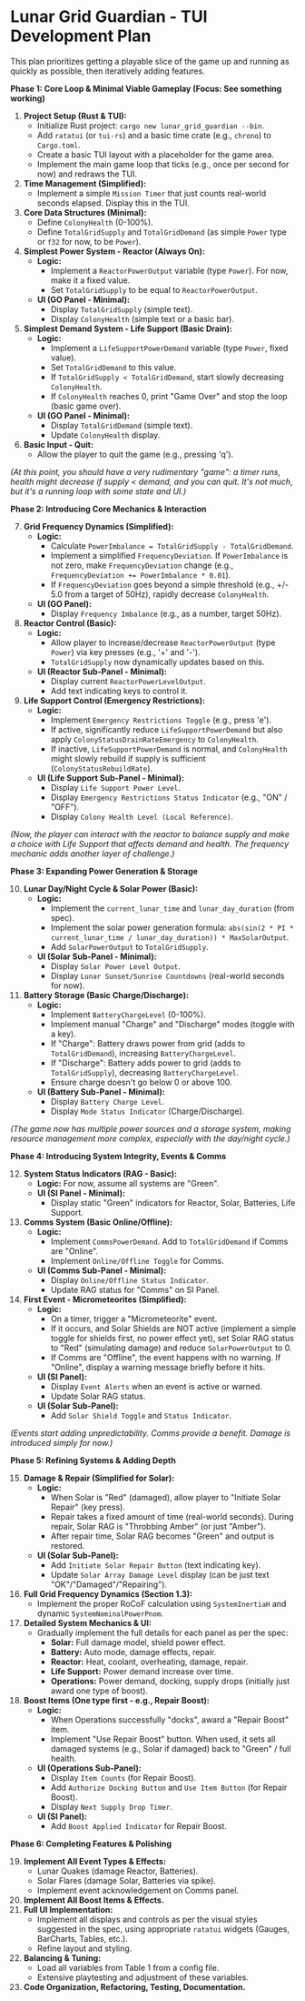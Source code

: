 # Lunar Grid Guardian - TUI Development Plan

This plan prioritizes getting a playable slice of the game up and running as quickly as possible, then iteratively adding features.

**Phase 1: Core Loop & Minimal Viable Gameplay (Focus: See something working)**

1.  **Project Setup (Rust & TUI):**
    *   Initialize Rust project: `cargo new lunar_grid_guardian --bin`.
    *   Add `ratatui` (or `tui-rs`) and a basic time crate (e.g., `chrono`) to `Cargo.toml`.
    *   Create a basic TUI layout with a placeholder for the game area.
    *   Implement the main game loop that ticks (e.g., once per second for now) and redraws the TUI.
2.  **Time Management (Simplified):**
    *   Implement a simple `Mission Timer` that just counts real-world seconds elapsed. Display this in the TUI.
3.  **Core Data Structures (Minimal):**
    *   Define `ColonyHealth` (0-100%).
    *   Define `TotalGridSupply` and `TotalGridDemand` (as simple `Power` type or `f32` for now, to be `Power`).
4.  **Simplest Power System - Reactor (Always On):**
    *   **Logic:**
        *   Implement a `ReactorPowerOutput` variable (type `Power`). For now, make it a fixed value.
        *   Set `TotalGridSupply` to be equal to `ReactorPowerOutput`.
    *   **UI (GO Panel - Minimal):**
        *   Display `TotalGridSupply` (simple text).
        *   Display `ColonyHealth` (simple text or a basic bar).
5.  **Simplest Demand System - Life Support (Basic Drain):**
    *   **Logic:**
        *   Implement a `LifeSupportPowerDemand` variable (type `Power`, fixed value).
        *   Set `TotalGridDemand` to this value.
        *   If `TotalGridSupply < TotalGridDemand`, start slowly decreasing `ColonyHealth`.
        *   If `ColonyHealth` reaches 0, print "Game Over" and stop the loop (basic game over).
    *   **UI (GO Panel - Minimal):**
        *   Display `TotalGridDemand` (simple text).
        *   Update `ColonyHealth` display.
6.  **Basic Input - Quit:**
    *   Allow the player to quit the game (e.g., pressing 'q').

*(At this point, you should have a very rudimentary "game": a timer runs, health might decrease if supply < demand, and you can quit. It's not much, but it's a running loop with some state and UI.)*

**Phase 2: Introducing Core Mechanics & Interaction**

7.  **Grid Frequency Dynamics (Simplified):**
    *   **Logic:**
        *   Calculate `PowerImbalance = TotalGridSupply - TotalGridDemand`.
        *   Implement a simplified `FrequencyDeviation`. If `PowerImbalance` is not zero, make `FrequencyDeviation` change (e.g., `FrequencyDeviation += PowerImbalance * 0.01`).
        *   If `FrequencyDeviation` goes beyond a simple threshold (e.g., +/- 5.0 from a target of 50Hz), rapidly decrease `ColonyHealth`.
    *   **UI (GO Panel):**
        *   Display `Frequency Imbalance` (e.g., as a number, target 50Hz).
8.  **Reactor Control (Basic):**
    *   **Logic:**
        *   Allow player to increase/decrease `ReactorPowerOutput` (type `Power`) via key presses (e.g., '+' and '-').
        *   `TotalGridSupply` now dynamically updates based on this.
    *   **UI (Reactor Sub-Panel - Minimal):**
        *   Display current `ReactorPowerLevelOutput`.
        *   Add text indicating keys to control it.
9.  **Life Support Control (Emergency Restrictions):**
    *   **Logic:**
        *   Implement `Emergency Restrictions Toggle` (e.g., press 'e').
        *   If active, significantly reduce `LifeSupportPowerDemand` but also apply `ColonyStatusDrainRateEmergency` to `ColonyHealth`.
        *   If inactive, `LifeSupportPowerDemand` is normal, and `ColonyHealth` might slowly rebuild if supply is sufficient (`ColonyStatusRebuildRate`).
    *   **UI (Life Support Sub-Panel - Minimal):**
        *   Display `Life Support Power Level`.
        *   Display `Emergency Restrictions Status Indicator` (e.g., "ON" / "OFF").
        *   Display `Colony Health Level (Local Reference)`.

*(Now, the player can interact with the reactor to balance supply and make a choice with Life Support that affects demand and health. The frequency mechanic adds another layer of challenge.)*

**Phase 3: Expanding Power Generation & Storage**

10. **Lunar Day/Night Cycle & Solar Power (Basic):**
    *   **Logic:**
        *   Implement the `current_lunar_time` and `lunar_day_duration` (from spec).
        *   Implement the solar power generation formula: `abs(sin(2 * PI * current_lunar_time / lunar_day_duration)) * MaxSolarOutput`.
        *   Add `SolarPowerOutput` to `TotalGridSupply`.
    *   **UI (Solar Sub-Panel - Minimal):**
        *   Display `Solar Power Level Output`.
        *   Display `Lunar Sunset/Sunrise Countdowns` (real-world seconds for now).
11. **Battery Storage (Basic Charge/Discharge):**
    *   **Logic:**
        *   Implement `BatteryChargeLevel` (0-100%).
        *   Implement manual "Charge" and "Discharge" modes (toggle with a key).
        *   If "Charge": Battery draws power from grid (adds to `TotalGridDemand`), increasing `BatteryChargeLevel`.
        *   If "Discharge": Battery adds power to grid (adds to `TotalGridSupply`), decreasing `BatteryChargeLevel`.
        *   Ensure charge doesn't go below 0 or above 100.
    *   **UI (Battery Sub-Panel - Minimal):**
        *   Display `Battery Charge Level`.
        *   Display `Mode Status Indicator` (Charge/Discharge).

*(The game now has multiple power sources and a storage system, making resource management more complex, especially with the day/night cycle.)*

**Phase 4: Introducing System Integrity, Events & Comms**

12. **System Status Indicators (RAG - Basic):**
    *   **Logic:** For now, assume all systems are "Green".
    *   **UI (SI Panel - Minimal):**
        *   Display static "Green" indicators for Reactor, Solar, Batteries, Life Support.
13. **Comms System (Basic Online/Offline):**
    *   **Logic:**
        *   Implement `CommsPowerDemand`. Add to `TotalGridDemand` if Comms are "Online".
        *   Implement `Online/Offline Toggle` for Comms.
    *   **UI (Comms Sub-Panel - Minimal):**
        *   Display `Online/Offline Status Indicator`.
        *   Update RAG status for "Comms" on SI Panel.
14. **First Event - Micrometeorites (Simplified):**
    *   **Logic:**
        *   On a timer, trigger a "Micrometeorite" event.
        *   If it occurs, and Solar Shields are NOT active (implement a simple toggle for shields first, no power effect yet), set Solar RAG status to "Red" (simulating damage) and reduce `SolarPowerOutput` to 0.
        *   If Comms are "Offline", the event happens with no warning. If "Online", display a warning message briefly before it hits.
    *   **UI (SI Panel):**
        *   Display `Event Alerts` when an event is active or warned.
        *   Update Solar RAG status.
    *   **UI (Solar Sub-Panel):**
        *   Add `Solar Shield Toggle` and `Status Indicator`.

*(Events start adding unpredictability. Comms provide a benefit. Damage is introduced simply for now.)*

**Phase 5: Refining Systems & Adding Depth**

15. **Damage & Repair (Simplified for Solar):**
    *   **Logic:**
        *   When Solar is "Red" (damaged), allow player to "Initiate Solar Repair" (key press).
        *   Repair takes a fixed amount of time (real-world seconds). During repair, Solar RAG is "Throbbing Amber" (or just "Amber").
        *   After repair time, Solar RAG becomes "Green" and output is restored.
    *   **UI (Solar Sub-Panel):**
        *   Add `Initiate Solar Repair Button` (text indicating key).
        *   Update `Solar Array Damage Level` display (can be just text "OK"/"Damaged"/"Repairing").
16. **Full Grid Frequency Dynamics (Section 1.3):**
    *   Implement the proper RoCoF calculation using `SystemInertiaH` and dynamic `SystemNominalPowerPnom`.
17. **Detailed System Mechanics & UI:**
    *   Gradually implement the full details for each panel as per the spec:
        *   **Solar:** Full damage model, shield power effect.
        *   **Battery:** Auto mode, damage effects, repair.
        *   **Reactor:** Heat, coolant, overheating, damage, repair.
        *   **Life Support:** Power demand increase over time.
        *   **Operations:** Power demand, docking, supply drops (initially just award one type of boost).
18. **Boost Items (One type first - e.g., Repair Boost):**
    *   **Logic:**
        *   When Operations successfully "docks", award a "Repair Boost" item.
        *   Implement "Use Repair Boost" button. When used, it sets all damaged systems (e.g., Solar if damaged) back to "Green" / full health.
    *   **UI (Operations Sub-Panel):**
        *   Display `Item Counts` (for Repair Boost).
        *   Add `Authorize Docking Button` and `Use Item Button` (for Repair Boost).
        *   Display `Next Supply Drop Timer`.
    *   **UI (SI Panel):**
        *   Add `Boost Applied Indicator` for Repair Boost.

**Phase 6: Completing Features & Polishing**

19. **Implement All Event Types & Effects:**
    *   Lunar Quakes (damage Reactor, Batteries).
    *   Solar Flares (damage Solar, Batteries via spike).
    *   Implement event acknowledgement on Comms panel.
20. **Implement All Boost Items & Effects.**
21. **Full UI Implementation:**
    *   Implement all displays and controls as per the visual styles suggested in the spec, using appropriate `ratatui` widgets (Gauges, BarCharts, Tables, etc.).
    *   Refine layout and styling.
22. **Balancing & Tuning:**
    *   Load all variables from Table 1 from a config file.
    *   Extensive playtesting and adjustment of these variables.
23. **Code Organization, Refactoring, Testing, Documentation.**
